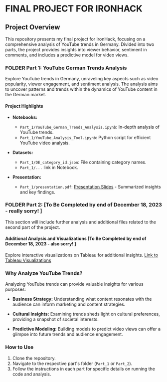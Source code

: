 # FINAL PROJECT FOR IRONHACK

## Project Overview

This repository presents my final project for IronHack, focusing on a comprehensive analysis of YouTube trends in Germany. Divided into two parts, the project provides insights into viewer behavior, sentiment in comments, and includes a predictive model for video views.

### FOLDER Part 1: YouTube German Trends Analysis

Explore YouTube trends in Germany, unraveling key aspects such as video popularity, viewer engagement, and sentiment analysis. The analysis aims to uncover patterns and trends within the dynamics of YouTube content in the German market.

#### Project Highlights

- **Notebooks:**
  - `Part_1/YouTube_German_Trends_Analysis.ipynb`: In-depth analysis of YouTube trends.
  - `Part_1/YouTube_Analysis_Tool.ipynb`: Python script for efficient YouTube video analysis.

- **Datasets:**
  - `Part_1/DE_category_id.json`: File containing category names.
  - `Part_1/...` link in Notebook.

- **Presentation:**
  - `Part_1/presentation.pdf`: [Presentation Slides](https://drive.google.com/file/d/14jNNZ7eTEmn9--U0OHP6sQSgDGKrsXZX/view?usp=sharing) - Summarized insights and key findings.

### FOLDER Part 2: [To Be Completed by end of December 18, 2023 - really sorry! ]

This section will include further analysis and additional files related to the second part of the project.

#### Additional Analysis and Visualizations [To Be Completed by end of December 18, 2023 - also sorry! ]

Explore interactive visualizations on Tableau for additional insights. [Link to Tableau Visualizations](link_to_tableau)

### Why Analyze YouTube Trends?

Analyzing YouTube trends can provide valuable insights for various purposes:

- **Business Strategy:** Understanding what content resonates with the audience can inform marketing and content strategies.

- **Cultural Insights:** Examining trends sheds light on cultural preferences, providing a snapshot of societal interests.

- **Predictive Modeling:** Building models to predict video views can offer a glimpse into future trends and audience engagement.

### How to Use

1. Clone the repository.
2. Navigate to the respective part's folder (`Part_1` or `Part_2`).
3. Follow the instructions in each part for specific details on running the code and analysis.

